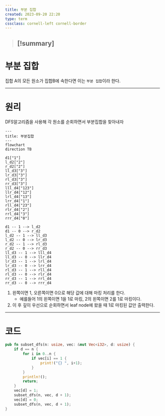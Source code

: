 ```yaml
---
title: 부분 집합
created: 2023-09-20 22:20
type: term
cssclass: cornell-left cornell-border
---
```

>[!summary] 
>- 

# 부분 집합

집합 A의 모든 원소가 집합B에 속한다면 이는 `부분 집합`이라 한다.

---
# 원리

DFS알고리즘을 사용해 각 원소를 순회하면서 부분집합을 찾아내자

```mermaid
---
title: 부분집합
---
flowchart
direction TB

d1["1"]
l_d2["2"]
r_d2["2"]
ll_d3["3"]
lr_d3["3"]
rl_d3["3"]
rr_d3["3"]
lll_d4["123"]
llr_d4["12"]
lrl_d4["13"]
lrr_d4["1"]
rll_d4["23"]
rlr_d4["2"]
rrl_d4["3"]
rrr_d4["0"]

d1 -- 1 --> l_d2
d1 -- 0 --> r_d2
l_d2 -- 1 --> ll_d3
l_d2 -- 0 --> lr_d3
r_d2 -- 1 --> rl_d3
r_d2 -- 0 --> rr_d3
ll_d3 -- 1 --> lll_d4
ll_d3 -- 0 --> llr_d4
lr_d3 -- 1 --> lrl_d4
lr_d3 -- 0 --> lrr_d4
rl_d3 -- 1 --> rll_d4
rl_d3 -- 0 --> rlr_d4
rr_d3 -- 1 --> rrl_d4
rr_d3 -- 0 --> rrr_d4
```
1. 왼쪽이면 1, 오른쪽이면 0으로 해당 값에 대해 마킹 처리를 한다.
	-  예를들어 1의 왼쪽이면 1을 1로 마킹, 2의 왼쪽이면 2를 1로 마킹이다.
2. 이 후 깊이 우선으로 순회하면서 leaf node에 왔을 때 1로 마킹된 값만 출력한다.

---

# 코드
```rust
pub fn subset_dfs(n: usize, vec: &mut Vec<i32>, d: usize) {  
    if d == n {  
        for i in 0..n {  
            if vec[i] == 1 {  
                print!("{} ", i+1);  
            }  
        }  
        println!();  
        return;  
    }  
    vec[d] = 1;  
    subset_dfs(n, vec, d + 1);  
    vec[d] = 0;  
    subset_dfs(n, vec, d + 1);  
}
```
